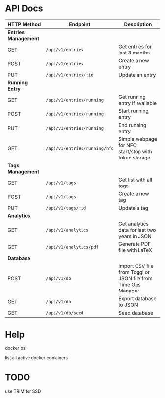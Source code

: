 # API Docs


| HTTP Method            | Endpoint                      | Description                                                   |
| ---------------------- | ----------------------------- | ------------------------------------------------------------- |
| **Entries Management** |                               |                                                               |
| GET                    | `/api/v1/entries`             | Get entries for last 3 months                                 |
| POST                   | `/api/v1/entries`             | Create a new entry                                            |
| PUT                    | `/api/v1/entries/:id`         | Update an entry                                               |
| **Running Entry**      |                               |                                                               |
| GET                    | `/api/v1/entries/running`     | Get running entry if available                   |
| POST                   | `/api/v1/entries/running`     | Start running entry                                           |
| PUT                    | `/api/v1/entries/running`   | End running entry                                             |
| GET                    | `/api/v1/entries/running/nfc` | Simple webpage for NFC start/stop with token storage          |
| **Tags Management**    |                               |                                                               |
| GET                    | `/api/v1/tags`                | Get list with all tags                                        |
| POST                   | `/api/v1/tags`                | Create a new tag                                              |
| PUT                    | `/api/v1/tags/:id`            | Update a tag                                                  |
| **Analytics**          |                               |                                                               |
| GET                    | `/api/v1/analytics`           | Get analytics data for last two years in JSON                 |
| GET                    | `/api/v1/analytics/pdf`       | Generate PDF file with LaTeX                                  |
| **Database**           |                               |                                                               |
| POST                   | `/api/v1/db`                  | Import CSV file from Toggl or JSON file from Time Ops Manager |
| GET                    | `/api/v1/db`                  | Export database to JSON                                       |
| GET                    | `/api/v1/db/seed`             | Seed database                                                 |

# Help

docker ps

list all active docker containers


# TODO

use TRIM for SSD